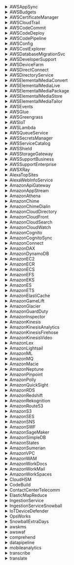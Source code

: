 <details>
<summary>AWSAppSync</summary>

Field | Type
----- | ----
SKU | String
OfferTermCode | String
RateCode | String
TermType | String
PriceDescription | String
EffectiveDate | String
StartingRange | String
EndingRange | String
Unit | String
PricePerUnit | String
Currency | String
ProductFamily | String
ServiceCode | String
Location | String
LocationType | String
TransferType | String
FromLocation | String
FromLocationType | String
ToLocation | String
ToLocationType | String
UsageType | String
Operation | String
GraphQLOperation | String
Protocol | String
RealTimeOperation | String
serviceName | String
</details>

<details>
<summary>AWSBudgets</summary>

Field | Type
----- | ----
SKU | String
OfferTermCode | String
RateCode | String
TermType | String
PriceDescription | String
EffectiveDate | String
StartingRange | String
EndingRange | String
Unit | String
PricePerUnit | String
Currency | String
ProductFamily | String
ServiceCode | String
Location | String
LocationType | String
AWSGroupDescription | String
UsageType | String
Operation | String
</details>

<details>
<summary>AWSCertificateManager</summary>

Field | Type
----- | ----
SKU | String
OfferTermCode | String
RateCode | String
TermType | String
PriceDescription | String
EffectiveDate | String
StartingRange | String
EndingRange | String
Unit | String
PricePerUnit | String
Currency | String
ProductFamily | String
ServiceCode | String
Location | String
LocationType | String
AWSGroup | String
AWSGroupDescription | String
UsageType | String
Operation | String
serviceName | String
Type | String
</details>

<details>
<summary>AWSCloudTrail</summary>

Field | Type
----- | ----
SKU | String
OfferTermCode | String
RateCode | String
TermType | String
PriceDescription | String
EffectiveDate | String
StartingRange | String
EndingRange | String
Unit | String
PricePerUnit | String
Currency | String
ProductFamily | String
ServiceCode | String
Location | String
LocationType | String
UsageType | String
Operation | String
serviceName | String
</details>

<details>
<summary>AWSCodeCommit</summary>

Field | Type
----- | ----
SKU | String
OfferTermCode | String
RateCode | String
TermType | String
PriceDescription | String
EffectiveDate | String
StartingRange | String
EndingRange | String
Unit | String
PricePerUnit | String
Currency | String
ProductFamily | String
ServiceCode | String
Location | String
LocationType | String
AWSGroup | String
UsageType | String
Operation | String
</details>

<details>
<summary>AWSCodeDeploy</summary>

Field | Type
----- | ----
SKU | String
OfferTermCode | String
RateCode | String
TermType | String
PriceDescription | String
EffectiveDate | String
StartingRange | String
EndingRange | String
Unit | String
PricePerUnit | String
Currency | String
ProductFamily | String
ServiceCode | String
Location | String
LocationType | String
UsageType | String
Operation | String
DeploymentLocation | String
serviceName | String
</details>

<details>
<summary>AWSCodePipeline</summary>

Field | Type
----- | ----
SKU | String
OfferTermCode | String
RateCode | String
TermType | String
PriceDescription | String
EffectiveDate | String
StartingRange | String
EndingRange | String
Unit | String
PricePerUnit | String
Currency | String
RelatedTo | String
ProductFamily | String
ServiceCode | String
Description | String
Location | String
LocationType | String
UsageType | String
Operation | String
serviceName | String
</details>

<details>
<summary>AWSConfig</summary>

Field | Type
----- | ----
SKU | String
OfferTermCode | String
RateCode | String
TermType | String
PriceDescription | String
EffectiveDate | String
StartingRange | String
EndingRange | String
Unit | String
PricePerUnit | String
Currency | String
ProductFamily | String
ServiceCode | String
Location | String
LocationType | String
UsageType | String
Operation | String
Comments | String
serviceName | String
</details>

<details>
<summary>AWSCostExplorer</summary>

Field | Type
----- | ----
SKU | String
OfferTermCode | String
RateCode | String
TermType | String
PriceDescription | String
EffectiveDate | String
StartingRange | String
EndingRange | String
Unit | String
PricePerUnit | String
Currency | String
ProductFamily | String
ServiceCode | String
Location | String
LocationType | String
UsageType | String
Operation | String
RequestType | String
serviceName | String
</details>

<details>
<summary>AWSDatabaseMigrationSvc</summary>

Field | Type
----- | ----
SKU | String
OfferTermCode | String
RateCode | String
TermType | String
PriceDescription | String
EffectiveDate | String
StartingRange | String
EndingRange | String
Unit | String
PricePerUnit | String
Currency | String
RelatedTo | String
ProductFamily | String
ServiceCode | String
Location | String
LocationType | String
InstanceType | String
CurrentGeneration | String
InstanceFamily | String
vCPU | String
PhysicalProcessor | String
ClockSpeed | String
Memory | String
Storage | String
NetworkPerformance | String
ProcessorArchitecture | String
StorageMedia | String
VolumeType | String
MinVolumeSize | String
MaxVolumeSize | String
TransferType | String
FromLocation | String
FromLocationType | String
ToLocation | String
ToLocationType | String
UsageType | String
Operation | String
AvailabilityZone | String
DedicatedEBSThroughput | String
EnhancedNetworkingSupported | String
ProcessorFeatures | String
serviceName | String
</details>

<details>
<summary>AWSDeveloperSupport</summary>

Field | Type
----- | ----
SKU | String
OfferTermCode | String
RateCode | String
TermType | String
PriceDescription | String
EffectiveDate | String
StartingRange | String
EndingRange | String
Unit | String
PricePerUnit | String
Currency | String
ProductFamily | String
ServiceCode | String
Location | String
LocationType | String
UsageType | String
Operation | String
AccountAssistance | String
ArchitecturalReview | String
ArchitectureSupport | String
BestPractices | String
CaseSeverityResponseTimes | String
CustomerServiceandCommunities | String
IncludedServices | String
LaunchSupport | String
OperationsSupport | String
ProactiveGuidance | String
ProgrammaticCaseManagement | String
TechnicalSupport | String
ThirdPartySoftwareSupport | String
Training | String
WhoCanOpenCases | String
</details>

<details>
<summary>AWSDeviceFarm</summary>

Field | Type
----- | ----
SKU | String
OfferTermCode | String
RateCode | String
TermType | String
PriceDescription | String
EffectiveDate | String
StartingRange | String
EndingRange | String
Unit | String
PricePerUnit | String
Currency | String
ProductFamily | String
ServiceCode | String
Description | String
Location | String
LocationType | String
UsageType | String
Operation | String
DeviceOS | String
ExecutionMode | String
MeterMode | String
serviceName | String
</details>

<details>
<summary>AWSDirectConnect</summary>

Field | Type
----- | ----
SKU | String
OfferTermCode | String
RateCode | String
TermType | String
PriceDescription | String
EffectiveDate | String
StartingRange | String
EndingRange | String
Unit | String
PricePerUnit | String
Currency | String
ProductFamily | String
ServiceCode | String
Location | String
LocationType | String
TransferType | String
FromLocation | String
FromLocationType | String
ToLocation | String
ToLocationType | String
UsageType | String
Operation | String
DirectConnectLocation | String
GeoRegionCode | String
PortSpeed | String
serviceName | String
Version | String
VirtualInterfaceType | String
</details>

<details>
<summary>AWSDirectoryService</summary>

Field | Type
----- | ----
SKU | String
OfferTermCode | String
RateCode | String
TermType | String
PriceDescription | String
EffectiveDate | String
StartingRange | String
EndingRange | String
Unit | String
PricePerUnit | String
Currency | String
RelatedTo | String
ProductFamily | String
ServiceCode | String
Location | String
LocationType | String
UsageType | String
Operation | String
DirectorySize | String
DirectoryType | String
DirectoryTypeDescription | String
serviceName | String
</details>

<details>
<summary>AWSElementalMediaConvert</summary>

Field | Type
----- | ----
SKU | String
OfferTermCode | String
RateCode | String
TermType | String
PriceDescription | String
EffectiveDate | String
StartingRange | String
EndingRange | String
Unit | String
PricePerUnit | String
Currency | String
ProductFamily | String
ServiceCode | String
Location | String
LocationType | String
UsageType | String
Operation | String
AddOnFeature | String
Codec | String
FrameRate | String
Resolution | String
serviceName | String
SingleorDualPass | String
Tier | String
TranscodingResult | String
VideoCodec | String
VideoFrameRate | String
VideoQualitySetting | String
VideoResolution | String
VQSetting | String
</details>

<details>
<summary>AWSElementalMediaLive</summary>

Field | Type
----- | ----
SKU | String
OfferTermCode | String
RateCode | String
TermType | String
PriceDescription | String
EffectiveDate | String
StartingRange | String
EndingRange | String
Unit | String
PricePerUnit | String
Currency | String
ProductFamily | String
ServiceCode | String
Location | String
LocationType | String
TransferType | String
FromLocation | String
FromLocationType | String
ToLocation | String
ToLocationType | String
UsageType | String
Operation | String
BitRate | String
FrameRate | String
Input | String
Output | String
Resolution | String
serviceName | String
VideoQuality | String
</details>

<details>
<summary>AWSElementalMediaPackage</summary>

Field | Type
----- | ----
SKU | String
OfferTermCode | String
RateCode | String
TermType | String
PriceDescription | String
EffectiveDate | String
StartingRange | String
EndingRange | String
Unit | String
PricePerUnit | String
Currency | String
ProductFamily | String
ServiceCode | String
Location | String
LocationType | String
TransferType | String
UsageType | String
Operation | String
serviceName | String
</details>

<details>
<summary>AWSElementalMediaStore</summary>

Field | Type
----- | ----
SKU | String
OfferTermCode | String
RateCode | String
TermType | String
PriceDescription | String
EffectiveDate | String
StartingRange | String
EndingRange | String
Unit | String
PricePerUnit | String
Currency | String
ProductFamily | String
ServiceCode | String
Description | String
Location | String
LocationType | String
Availability | String
UsageType | String
Operation | String
Durability | String
serviceName | String
StorageClass | String
</details>

<details>
<summary>AWSElementalMediaTailor</summary>

Field | Type
----- | ----
SKU | String
OfferTermCode | String
RateCode | String
TermType | String
PriceDescription | String
EffectiveDate | String
StartingRange | String
EndingRange | String
Unit | String
PricePerUnit | String
Currency | String
ProductFamily | String
ServiceCode | String
Location | String
LocationType | String
UsageType | String
Operation | String
OperationType | String
serviceName | String
</details>

<details>
<summary>AWSEvents</summary>

Field | Type
----- | ----
SKU | String
OfferTermCode | String
RateCode | String
TermType | String
PriceDescription | String
EffectiveDate | String
StartingRange | String
EndingRange | String
Unit | String
PricePerUnit | String
Currency | String
ProductFamily | String
ServiceCode | String
Location | String
LocationType | String
UsageType | String
Operation | String
EventType | String
serviceName | String
</details>

<details>
<summary>AWSGlue</summary>

Field | Type
----- | ----
SKU | String
OfferTermCode | String
RateCode | String
TermType | String
PriceDescription | String
EffectiveDate | String
StartingRange | String
EndingRange | String
Unit | String
PricePerUnit | String
Currency | String
RelatedTo | String
ProductFamily | String
ServiceCode | String
Location | String
LocationType | String
AWSGroup | String
UsageType | String
Operation | String
serviceName | String
</details>

<details>
<summary>AWSGreengrass</summary>

Field | Type
----- | ----
SKU | String
OfferTermCode | String
RateCode | String
TermType | String
PriceDescription | String
EffectiveDate | String
StartingRange | String
EndingRange | String
Unit | String
PricePerUnit | String
Currency | String
ProductFamily | String
ServiceCode | String
Location | String
LocationType | String
UsageType | String
Operation | String
serviceName | String
TenancySupport | String
</details>

<details>
<summary>AWSIoT</summary>

Field | Type
----- | ----
SKU | String
OfferTermCode | String
RateCode | String
TermType | String
PriceDescription | String
EffectiveDate | String
StartingRange | String
EndingRange | String
Unit | String
PricePerUnit | String
Currency | String
ProductFamily | String
ServiceCode | String
Location | String
LocationType | String
UsageType | String
Operation | String
EventType | String
Protocol | String
serviceName | String
</details>

<details>
<summary>AWSLambda</summary>

Field | Type
----- | ----
SKU | String
OfferTermCode | String
RateCode | String
TermType | String
PriceDescription | String
EffectiveDate | String
StartingRange | String
EndingRange | String
Unit | String
PricePerUnit | String
Currency | String
RelatedTo | String
ProductFamily | String
ServiceCode | String
Location | String
LocationType | String
AWSGroup | String
AWSGroupDescription | String
TransferType | String
FromLocation | String
FromLocationType | String
ToLocation | String
ToLocationType | String
UsageType | String
Operation | String
serviceName | String
</details>

<details>
<summary>AWSQueueService</summary>

Field | Type
----- | ----
SKU | String
OfferTermCode | String
RateCode | String
TermType | String
PriceDescription | String
EffectiveDate | String
StartingRange | String
EndingRange | String
Unit | String
PricePerUnit | String
Currency | String
RelatedTo | String
ProductFamily | String
ServiceCode | String
Location | String
LocationType | String
AWSGroup | String
AWSGroupDescription | String
TransferType | String
FromLocation | String
FromLocationType | String
ToLocation | String
ToLocationType | String
UsageType | String
Operation | String
MessageDeliveryFrequency | String
MessageDeliveryOrder | String
QueueType | String
serviceName | String
</details>

<details>
<summary>AWSSecretsManager</summary>

Field | Type
----- | ----
SKU | String
OfferTermCode | String
RateCode | String
TermType | String
PriceDescription | String
EffectiveDate | String
StartingRange | String
EndingRange | String
Unit | String
PricePerUnit | String
Currency | String
ProductFamily | String
ServiceCode | String
Location | String
LocationType | String
AWSGroup | String
UsageType | String
Operation | String
serviceName | String
</details>

<details>
<summary>AWSServiceCatalog</summary>

Field | Type
----- | ----
SKU | String
OfferTermCode | String
RateCode | String
TermType | String
PriceDescription | String
EffectiveDate | String
StartingRange | String
EndingRange | String
Unit | String
PricePerUnit | String
Currency | String
ProductFamily | String
ServiceCode | String
Location | String
LocationType | String
UsageType | String
Operation | String
WithActiveUsers | String
</details>

<details>
<summary>AWSShield</summary>

Field | Type
----- | ----
SKU | String
OfferTermCode | String
RateCode | String
TermType | String
PriceDescription | String
EffectiveDate | String
StartingRange | String
EndingRange | String
Unit | String
PricePerUnit | String
Currency | String
ProductFamily | String
ServiceCode | String
Description | String
Location | String
LocationType | String
FromLocation | String
FromLocationType | String
ToLocation | String
ToLocationType | String
UsageType | String
Operation | String
Comments | String
ResourceType | String
serviceName | String
</details>

<details>
<summary>AWSStorageGateway</summary>

Field | Type
----- | ----
SKU | String
OfferTermCode | String
RateCode | String
TermType | String
PriceDescription | String
EffectiveDate | String
StartingRange | String
EndingRange | String
Unit | String
PricePerUnit | String
Currency | String
RelatedTo | String
ProductFamily | String
ServiceCode | String
Location | String
LocationType | String
StorageClass | String
FeeCode | String
FeeDescription | String
TransferType | String
FromLocation | String
FromLocationType | String
ToLocation | String
ToLocationType | String
UsageType | String
Operation | String
MaximumCapacity | String
serviceName | String
StorageDescription | String
Version | String
</details>

<details>
<summary>AWSSupportBusiness</summary>

Field | Type
----- | ----
SKU | String
OfferTermCode | String
RateCode | String
TermType | String
PriceDescription | String
EffectiveDate | String
StartingRange | String
EndingRange | String
Unit | String
PricePerUnit | String
Currency | String
ProductFamily | String
ServiceCode | String
Location | String
LocationType | String
UsageType | String
Operation | String
AccountAssistance | String
ArchitecturalReview | String
ArchitectureSupport | String
BestPractices | String
CaseSeverityResponseTimes | String
CustomerServiceandCommunities | String
IncludedServices | String
LaunchSupport | String
OperationsSupport | String
ProactiveGuidance | String
ProgrammaticCaseManagement | String
TechnicalSupport | String
ThirdPartySoftwareSupport | String
Training | String
WhoCanOpenCases | String
</details>

<details>
<summary>AWSSupportEnterprise</summary>

Field | Type
----- | ----
SKU | String
OfferTermCode | String
RateCode | String
TermType | String
PriceDescription | String
EffectiveDate | String
StartingRange | String
EndingRange | String
Unit | String
PricePerUnit | String
Currency | String
ProductFamily | String
ServiceCode | String
Location | String
LocationType | String
UsageType | String
Operation | String
AccountAssistance | String
ArchitecturalReview | String
ArchitectureSupport | String
BestPractices | String
CaseSeverityResponseTimes | String
CustomerServiceandCommunities | String
IncludedServices | String
LaunchSupport | String
OperationsSupport | String
ProactiveGuidance | String
ProgrammaticCaseManagement | String
TechnicalSupport | String
ThirdPartySoftwareSupport | String
Training | String
WhoCanOpenCases | String
</details>

<details>
<summary>AWSXRay</summary>

Field | Type
----- | ----
SKU | String
OfferTermCode | String
RateCode | String
TermType | String
PriceDescription | String
EffectiveDate | String
StartingRange | String
EndingRange | String
Unit | String
PricePerUnit | String
Currency | String
RelatedTo | String
ProductFamily | String
ServiceCode | String
Location | String
LocationType | String
AWSGroup | String
AWSGroupDescription | String
UsageType | String
Operation | String
</details>

<details>
<summary>AlexaTopSites</summary>

Field | Type
----- | ----
SKU | String
OfferTermCode | String
RateCode | String
TermType | String
PriceDescription | String
EffectiveDate | String
StartingRange | String
EndingRange | String
Unit | String
PricePerUnit | String
Currency | String
ProductFamily | String
ServiceCode | String
Location | String
LocationType | String
UsageType | String
Operation | String
</details>

<details>
<summary>AlexaWebInfoService</summary>

Field | Type
----- | ----
SKU | String
OfferTermCode | String
RateCode | String
TermType | String
PriceDescription | String
EffectiveDate | String
StartingRange | String
EndingRange | String
Unit | String
PricePerUnit | String
Currency | String
ProductFamily | String
ServiceCode | String
Location | String
LocationType | String
UsageType | String
Operation | String
</details>

<details>
<summary>AmazonApiGateway</summary>

Field | Type
----- | ----
SKU | String
OfferTermCode | String
RateCode | String
TermType | String
PriceDescription | String
EffectiveDate | String
StartingRange | String
EndingRange | String
Unit | String
PricePerUnit | String
Currency | String
ProductFamily | String
ServiceCode | String
Description | String
Location | String
LocationType | String
TransferType | String
FromLocation | String
FromLocationType | String
ToLocation | String
ToLocationType | String
UsageType | String
Operation | String
CacheMemorySizeGB | String
serviceName | String
</details>

<details>
<summary>AmazonAppStream</summary>

Field | Type
----- | ----
SKU | String
OfferTermCode | String
RateCode | String
TermType | String
PriceDescription | String
EffectiveDate | String
StartingRange | String
EndingRange | String
Unit | String
PricePerUnit | String
Currency | String
RelatedTo | String
ProductFamily | String
ServiceCode | String
Location | String
LocationType | String
InstanceType | String
InstanceFamily | String
vCPU | String
OS | String
LicenseModel | String
UsageType | String
Operation | String
InstanceFunction | String
MemoryGiB | String
OSLicenseModel | String
serviceName | String
VideoMemoryGiB | String
</details>

<details>
<summary>AmazonAthena</summary>

Field | Type
----- | ----
SKU | String
OfferTermCode | String
RateCode | String
TermType | String
PriceDescription | String
EffectiveDate | String
StartingRange | String
EndingRange | String
Unit | String
PricePerUnit | String
Currency | String
ProductFamily | String
ServiceCode | String
Description | String
Location | String
LocationType | String
UsageType | String
Operation | String
FreeQueryTypes | String
serviceName | String
</details>

<details>
<summary>AmazonChime</summary>

Field | Type
----- | ----
SKU | String
OfferTermCode | String
RateCode | String
TermType | String
PriceDescription | String
EffectiveDate | String
StartingRange | String
EndingRange | String
Unit | String
PricePerUnit | String
Currency | String
ProductFamily | String
ServiceCode | String
Location | String
LocationType | String
UsageType | String
Operation | String
LicenseType | String
</details>

<details>
<summary>AmazonChimeDialin</summary>

Field | Type
----- | ----
SKU | String
OfferTermCode | String
RateCode | String
TermType | String
PriceDescription | String
EffectiveDate | String
StartingRange | String
EndingRange | String
Unit | String
PricePerUnit | String
Currency | String
ProductFamily | String
ServiceCode | String
Location | String
LocationType | String
UsageType | String
Operation | String
CallingType | String
Country | String
serviceName | String
</details>

<details>
<summary>AmazonCloudDirectory</summary>

Field | Type
----- | ----
SKU | String
OfferTermCode | String
RateCode | String
TermType | String
PriceDescription | String
EffectiveDate | String
StartingRange | String
EndingRange | String
Unit | String
PricePerUnit | String
Currency | String
RelatedTo | String
ProductFamily | String
ServiceCode | String
Location | String
LocationType | String
StorageClass | String
VolumeType | String
AWSGroup | String
AWSGroupDescription | String
UsageType | String
Operation | String
serviceName | String
</details>

<details>
<summary>AmazonCloudFront</summary>

Field | Type
----- | ----
SKU | String
OfferTermCode | String
RateCode | String
TermType | String
PriceDescription | String
EffectiveDate | String
StartingRange | String
EndingRange | String
Unit | String
PricePerUnit | String
Currency | String
ProductFamily | String
ServiceCode | String
Location | String
LocationType | String
AWSGroup | String
AWSGroupDescription | String
TransferType | String
FromLocation | String
FromLocationType | String
ToLocation | String
ToLocationType | String
UsageType | String
Operation | String
RequestDescription | String
RequestType | String
serviceName | String
</details>

<details>
<summary>AmazonCloudSearch</summary>

Field | Type
----- | ----
SKU | String
OfferTermCode | String
RateCode | String
TermType | String
PriceDescription | String
EffectiveDate | String
StartingRange | String
EndingRange | String
Unit | String
PricePerUnit | String
Currency | String
ProductFamily | String
ServiceCode | String
Location | String
LocationType | String
InstanceType | String
AWSGroup | String
AWSGroupDescription | String
TransferType | String
FromLocation | String
FromLocationType | String
ToLocation | String
ToLocationType | String
UsageType | String
Operation | String
CloudSearchVersion | String
</details>

<details>
<summary>AmazonCloudWatch</summary>

Field | Type
----- | ----
SKU | String
OfferTermCode | String
RateCode | String
TermType | String
PriceDescription | String
EffectiveDate | String
StartingRange | String
EndingRange | String
Unit | String
PricePerUnit | String
Currency | String
RelatedTo | String
ProductFamily | String
ServiceCode | String
Location | String
LocationType | String
StorageMedia | String
AWSGroup | String
AWSGroupDescription | String
UsageType | String
Operation | String
AlarmType | String
serviceName | String
Version | String
</details>

<details>
<summary>AmazonCognito</summary>

Field | Type
----- | ----
SKU | String
OfferTermCode | String
RateCode | String
TermType | String
PriceDescription | String
EffectiveDate | String
StartingRange | String
EndingRange | String
Unit | String
PricePerUnit | String
Currency | String
RelatedTo | String
ProductFamily | String
ServiceCode | String
Location | String
LocationType | String
UsageType | String
Operation | String
serviceName | String
</details>

<details>
<summary>AmazonCognitoSync</summary>

Field | Type
----- | ----
SKU | String
OfferTermCode | String
RateCode | String
TermType | String
PriceDescription | String
EffectiveDate | String
StartingRange | String
EndingRange | String
Unit | String
PricePerUnit | String
Currency | String
ProductFamily | String
ServiceCode | String
Location | String
LocationType | String
UsageType | String
Operation | String
</details>

<details>
<summary>AmazonConnect</summary>

Field | Type
----- | ----
SKU | String
OfferTermCode | String
RateCode | String
TermType | String
PriceDescription | String
EffectiveDate | String
StartingRange | String
EndingRange | String
Unit | String
PricePerUnit | String
Currency | String
ProductFamily | String
ServiceCode | String
Location | String
LocationType | String
UsageType | String
Operation | String
serviceName | String
</details>

<details>
<summary>AmazonDAX</summary>

Field | Type
----- | ----
SKU | String
OfferTermCode | String
RateCode | String
TermType | String
PriceDescription | String
EffectiveDate | String
StartingRange | String
EndingRange | String
Unit | String
PricePerUnit | String
Currency | String
ProductFamily | String
ServiceCode | String
Location | String
LocationType | String
InstanceType | String
CurrentGeneration | String
InstanceFamily | String
vCPU | String
Memory | String
NetworkPerformance | String
UsageType | String
Operation | String
serviceName | String
</details>

<details>
<summary>AmazonDynamoDB</summary>

Field | Type
----- | ----
SKU | String
OfferTermCode | String
RateCode | String
TermType | String
PriceDescription | String
EffectiveDate | String
StartingRange | String
EndingRange | String
Unit | String
PricePerUnit | String
Currency | String
LeaseContractLength | String
PurchaseOption | String
OfferingClass | String
ProductFamily | String
ServiceCode | String
Location | String
LocationType | String
VolumeType | String
AWSGroup | String
AWSGroupDescription | String
TransferType | String
FromLocation | String
FromLocationType | String
ToLocation | String
ToLocationType | String
UsageType | String
Operation | String
serviceName | String
</details>

<details>
<summary>AmazonEC2</summary>

Field | Type
----- | ----
SKU | String
OfferTermCode | String
RateCode | String
TermType | String
PriceDescription | String
EffectiveDate | String
StartingRange | String
EndingRange | String
Unit | String
PricePerUnit | String
Currency | String
LeaseContractLength | String
PurchaseOption | String
OfferingClass | String
ProductFamily | String
ServiceCode | String
Location | String
LocationType | String
InstanceType | String
CurrentGeneration | String
InstanceFamily | String
vCPU | String
PhysicalProcessor | String
ClockSpeed | String
Memory | String
Storage | String
NetworkPerformance | String
ProcessorArchitecture | String
StorageMedia | String
VolumeType | String
MaxVolumeSize | String
MaxIOPSVolume | String
MaxIOPSBurstPerformance | String
MaxThroughputPerVolume | String
Provisioned | String
Tenancy | String
EBSOptimized | String
OS | String
LicenseModel | String
AWSGroup | String
AWSGroupDescription | String
TransferType | String
FromLocation | String
FromLocationType | String
ToLocation | String
ToLocationType | String
UsageType | String
Operation | String
CapacityStatus | String
DedicatedEBSThroughput | String
ECU | String
ElasticGPUType | String
EnhancedNetworkingSupported | String
GPU | String
GPUMemory | String
Instance | String
InstanceCapacity10xLarge | String
InstanceCapacity12xlarge | String
InstanceCapacity16xlarge | String
InstanceCapacity18xlarge | String
InstanceCapacity24xlarge | String
InstanceCapacity2xLarge | String
InstanceCapacity32xlarge | String
InstanceCapacity4xLarge | String
InstanceCapacity8xLarge | String
InstanceCapacity9xlarge | String
InstanceCapacityLarge | String
InstanceCapacityMedium | String
InstanceCapacityxLarge | String
IntelAVXAvailable | String
IntelAVX2Available | String
IntelTurboAvailable | String
NormalizationSizeFactor | String
PhysicalCores | String
PreInstalledSW | String
ProcessorFeatures | String
serviceName | String
</details>

<details>
<summary>AmazonECR</summary>

Field | Type
----- | ----
SKU | String
OfferTermCode | String
RateCode | String
TermType | String
PriceDescription | String
EffectiveDate | String
StartingRange | String
EndingRange | String
Unit | String
PricePerUnit | String
Currency | String
ProductFamily | String
ServiceCode | String
Location | String
LocationType | String
TransferType | String
FromLocation | String
FromLocationType | String
ToLocation | String
ToLocationType | String
UsageType | String
Operation | String
serviceName | String
StorageType | String
</details>

<details>
<summary>AmazonECS</summary>

Field | Type
----- | ----
SKU | String
OfferTermCode | String
RateCode | String
TermType | String
PriceDescription | String
EffectiveDate | String
StartingRange | String
EndingRange | String
Unit | String
PricePerUnit | String
Currency | String
ProductFamily | String
ServiceCode | String
Location | String
LocationType | String
Tenancy | String
TransferType | String
FromLocation | String
FromLocationType | String
ToLocation | String
ToLocationType | String
UsageType | String
Operation | String
CPUType | String
MemoryType | String
serviceName | String
</details>

<details>
<summary>AmazonEFS</summary>

Field | Type
----- | ----
SKU | String
OfferTermCode | String
RateCode | String
TermType | String
PriceDescription | String
EffectiveDate | String
StartingRange | String
EndingRange | String
Unit | String
PricePerUnit | String
Currency | String
ProductFamily | String
ServiceCode | String
Location | String
LocationType | String
StorageClass | String
UsageType | String
Operation | String
serviceName | String
ThroughputClass | String
</details>

<details>
<summary>AmazonEKS</summary>

Field | Type
----- | ----
SKU | String
OfferTermCode | String
RateCode | String
TermType | String
PriceDescription | String
EffectiveDate | String
StartingRange | String
EndingRange | String
Unit | String
PricePerUnit | String
Currency | String
ProductFamily | String
ServiceCode | String
Location | String
LocationType | String
UsageType | String
Operation | String
serviceName | String
TierType | String
</details>

<details>
<summary>AmazonES</summary>

Field | Type
----- | ----
SKU | String
OfferTermCode | String
RateCode | String
TermType | String
PriceDescription | String
EffectiveDate | String
StartingRange | String
EndingRange | String
Unit | String
PricePerUnit | String
Currency | String
LeaseContractLength | String
PurchaseOption | String
OfferingClass | String
ProductFamily | String
ServiceCode | String
Location | String
LocationType | String
InstanceType | String
CurrentGeneration | String
InstanceFamily | String
vCPU | String
Storage | String
StorageMedia | String
TransferType | String
FromLocation | String
FromLocationType | String
ToLocation | String
ToLocationType | String
UsageType | String
Operation | String
ECU | String
MemoryGiB | String
serviceName | String
</details>

<details>
<summary>AmazonETS</summary>

Field | Type
----- | ----
SKU | String
OfferTermCode | String
RateCode | String
TermType | String
PriceDescription | String
EffectiveDate | String
StartingRange | String
EndingRange | String
Unit | String
PricePerUnit | String
Currency | String
RelatedTo | String
ProductFamily | String
ServiceCode | String
Location | String
LocationType | String
UsageType | String
Operation | String
TranscodingResult | String
VideoResolution | String
</details>

<details>
<summary>AmazonElastiCache</summary>

Field | Type
----- | ----
SKU | String
OfferTermCode | String
RateCode | String
TermType | String
PriceDescription | String
EffectiveDate | String
StartingRange | String
EndingRange | String
Unit | String
PricePerUnit | String
Currency | String
RelatedTo | String
LeaseContractLength | String
PurchaseOption | String
OfferingClass | String
ProductFamily | String
ServiceCode | String
Location | String
LocationType | String
InstanceType | String
CurrentGeneration | String
InstanceFamily | String
vCPU | String
Memory | String
NetworkPerformance | String
CacheEngine | String
StorageMedia | String
AWSGroup | String
AWSGroupDescription | String
UsageType | String
Operation | String
serviceName | String
</details>

<details>
<summary>AmazonGameLift</summary>

Field | Type
----- | ----
SKU | String
OfferTermCode | String
RateCode | String
TermType | String
PriceDescription | String
EffectiveDate | String
StartingRange | String
EndingRange | String
Unit | String
PricePerUnit | String
Currency | String
RelatedTo | String
ProductFamily | String
ServiceCode | String
Location | String
LocationType | String
InstanceType | String
CurrentGeneration | String
vCPU | String
OS | String
AWSGroup | String
AWSGroupDescription | String
TransferType | String
FromLocation | String
FromLocationType | String
ToLocation | String
ToLocationType | String
UsageType | String
Operation | String
ECU | String
InstanceStorageGB | String
MemoryGiB | String
serviceName | String
</details>

<details>
<summary>AmazonGlacier</summary>

Field | Type
----- | ----
SKU | String
OfferTermCode | String
RateCode | String
TermType | String
PriceDescription | String
EffectiveDate | String
StartingRange | String
EndingRange | String
Unit | String
PricePerUnit | String
Currency | String
ProductFamily | String
ServiceCode | String
Location | String
LocationType | String
Availability | String
VolumeType | String
FeeCode | String
FeeDescription | String
AWSGroup | String
AWSGroupDescription | String
TransferType | String
FromLocation | String
FromLocationType | String
ToLocation | String
ToLocationType | String
UsageType | String
Operation | String
Durability | String
serviceName | String
</details>

<details>
<summary>AmazonGuardDuty</summary>

Field | Type
----- | ----
SKU | String
OfferTermCode | String
RateCode | String
TermType | String
PriceDescription | String
EffectiveDate | String
StartingRange | String
EndingRange | String
Unit | String
PricePerUnit | String
Currency | String
ProductFamily | String
ServiceCode | String
Location | String
LocationType | String
AWSGroup | String
UsageType | String
Operation | String
serviceName | String
</details>

<details>
<summary>AmazonInspector</summary>

Field | Type
----- | ----
SKU | String
OfferTermCode | String
RateCode | String
TermType | String
PriceDescription | String
EffectiveDate | String
StartingRange | String
EndingRange | String
Unit | String
PricePerUnit | String
Currency | String
ProductFamily | String
ServiceCode | String
Description | String
Location | String
LocationType | String
UsageType | String
Operation | String
FreeUsageIncluded | String
serviceName | String
</details>

<details>
<summary>AmazonKinesis</summary>

Field | Type
----- | ----
SKU | String
OfferTermCode | String
RateCode | String
TermType | String
PriceDescription | String
EffectiveDate | String
StartingRange | String
EndingRange | String
Unit | String
PricePerUnit | String
Currency | String
ProductFamily | String
ServiceCode | String
Location | String
LocationType | String
AWSGroup | String
AWSGroupDescription | String
UsageType | String
Operation | String
MaximumExtendedStorage | String
serviceName | String
StandardStorageRetentionIncluded | String
</details>

<details>
<summary>AmazonKinesisAnalytics</summary>

Field | Type
----- | ----
SKU | String
OfferTermCode | String
RateCode | String
TermType | String
PriceDescription | String
EffectiveDate | String
StartingRange | String
EndingRange | String
Unit | String
PricePerUnit | String
Currency | String
ProductFamily | String
ServiceCode | String
Description | String
Location | String
LocationType | String
UsageType | String
Operation | String
serviceName | String
</details>

<details>
<summary>AmazonKinesisFirehose</summary>

Field | Type
----- | ----
SKU | String
OfferTermCode | String
RateCode | String
TermType | String
PriceDescription | String
EffectiveDate | String
StartingRange | String
EndingRange | String
Unit | String
PricePerUnit | String
Currency | String
ProductFamily | String
ServiceCode | String
Description | String
Location | String
LocationType | String
AWSGroup | String
UsageType | String
Operation | String
serviceName | String
</details>

<details>
<summary>AmazonKinesisVideo</summary>

Field | Type
----- | ----
SKU | String
OfferTermCode | String
RateCode | String
TermType | String
PriceDescription | String
EffectiveDate | String
StartingRange | String
EndingRange | String
Unit | String
PricePerUnit | String
Currency | String
ProductFamily | String
ServiceCode | String
TransferType | String
FromLocation | String
FromLocationType | String
ToLocation | String
ToLocationType | String
UsageType | String
Operation | String
serviceName | String
</details>

<details>
<summary>AmazonLex</summary>

Field | Type
----- | ----
SKU | String
OfferTermCode | String
RateCode | String
TermType | String
PriceDescription | String
EffectiveDate | String
StartingRange | String
EndingRange | String
Unit | String
PricePerUnit | String
Currency | String
ProductFamily | String
ServiceCode | String
Location | String
LocationType | String
AWSGroup | String
AWSGroupDescription | String
UsageType | String
Operation | String
InputMode | String
OutputMode | String
serviceName | String
SupportedModes | String
</details>

<details>
<summary>AmazonLightsail</summary>

Field | Type
----- | ----
SKU | String
OfferTermCode | String
RateCode | String
TermType | String
PriceDescription | String
EffectiveDate | String
StartingRange | String
EndingRange | String
Unit | String
PricePerUnit | String
Currency | String
ProductFamily | String
ServiceCode | String
Location | String
LocationType | String
vCPU | String
Memory | String
Storage | String
OS | String
AWSGroup | String
AWSGroupDescription | String
TransferType | String
FromLocation | String
FromLocationType | String
ToLocation | String
ToLocationType | String
UsageType | String
Operation | String
CountsAgainstQuota | String
DataTransferQuota | String
FreeOverage | String
OverageType | String
serviceName | String
</details>

<details>
<summary>AmazonML</summary>

Field | Type
----- | ----
SKU | String
OfferTermCode | String
RateCode | String
TermType | String
PriceDescription | String
EffectiveDate | String
StartingRange | String
EndingRange | String
Unit | String
PricePerUnit | String
Currency | String
ProductFamily | String
ServiceCode | String
Location | String
LocationType | String
AWSGroup | String
AWSGroupDescription | String
UsageType | String
Operation | String
MachineLearningProcess | String
</details>

<details>
<summary>AmazonMQ</summary>

Field | Type
----- | ----
SKU | String
OfferTermCode | String
RateCode | String
TermType | String
PriceDescription | String
EffectiveDate | String
StartingRange | String
EndingRange | String
Unit | String
PricePerUnit | String
Currency | String
ProductFamily | String
ServiceCode | String
Location | String
LocationType | String
vCPU | String
ClockSpeed | String
Memory | String
NetworkPerformance | String
StorageClass | String
Provisioned | String
LicenseModel | String
DeploymentOption | String
UsageType | String
Operation | String
BrokerEngine | String
EnhancedNetworkingSupport | String
NormalizationSizeFactor | String
serviceName | String
</details>

<details>
<summary>AmazonMacie</summary>

Field | Type
----- | ----
SKU | String
OfferTermCode | String
RateCode | String
TermType | String
PriceDescription | String
EffectiveDate | String
StartingRange | String
EndingRange | String
Unit | String
PricePerUnit | String
Currency | String
ProductFamily | String
ServiceCode | String
Location | String
LocationType | String
UsageType | String
Operation | String
ActivityType | String
ClassificationType | String
ContentSource | String
ContentType | String
LogsSource | String
LogsType | String
serviceName | String
</details>

<details>
<summary>AmazonNeptune</summary>

Field | Type
----- | ----
SKU | String
OfferTermCode | String
RateCode | String
TermType | String
PriceDescription | String
EffectiveDate | String
StartingRange | String
EndingRange | String
Unit | String
PricePerUnit | String
Currency | String
ProductFamily | String
ServiceCode | String
Location | String
LocationType | String
InstanceType | String
CurrentGeneration | String
InstanceFamily | String
vCPU | String
PhysicalProcessor | String
ClockSpeed | String
Memory | String
Storage | String
NetworkPerformance | String
ProcessorArchitecture | String
StorageMedia | String
VolumeType | String
MinVolumeSize | String
MaxVolumeSize | String
EngineCode | String
DatabaseEngine | String
LicenseModel | String
DeploymentOption | String
AWSGroup | String
AWSGroupDescription | String
TransferType | String
FromLocation | String
FromLocationType | String
ToLocation | String
ToLocationType | String
UsageType | String
Operation | String
DedicatedEBSThroughput | String
EnhancedNetworkingSupported | String
NormalizationSizeFactor | String
ProcessorFeatures | String
serviceName | String
</details>

<details>
<summary>AmazonPinpoint</summary>

Field | Type
----- | ----
SKU | String
OfferTermCode | String
RateCode | String
TermType | String
PriceDescription | String
EffectiveDate | String
StartingRange | String
EndingRange | String
Unit | String
PricePerUnit | String
Currency | String
RelatedTo | String
ProductFamily | String
ServiceCode | String
Location | String
LocationType | String
AWSGroup | String
AWSGroupDescription | String
UsageType | String
Operation | String
MeteringType | String
serviceName | String
</details>

<details>
<summary>AmazonPolly</summary>

Field | Type
----- | ----
SKU | String
OfferTermCode | String
RateCode | String
TermType | String
PriceDescription | String
EffectiveDate | String
StartingRange | String
EndingRange | String
Unit | String
PricePerUnit | String
Currency | String
RelatedTo | String
ProductFamily | String
ServiceCode | String
Location | String
LocationType | String
UsageType | String
Operation | String
serviceName | String
</details>

<details>
<summary>AmazonQuickSight</summary>

Field | Type
----- | ----
SKU | String
OfferTermCode | String
RateCode | String
TermType | String
PriceDescription | String
EffectiveDate | String
StartingRange | String
EndingRange | String
Unit | String
PricePerUnit | String
Currency | String
ProductFamily | String
ServiceCode | String
Location | String
LocationType | String
AWSGroup | String
AWSGroupDescription | String
UsageType | String
Operation | String
Edition | String
serviceName | String
SubscriptionType | String
</details>

<details>
<summary>AmazonRDS</summary>

Field | Type
----- | ----
SKU | String
OfferTermCode | String
RateCode | String
TermType | String
PriceDescription | String
EffectiveDate | String
StartingRange | String
EndingRange | String
Unit | String
PricePerUnit | String
Currency | String
RelatedTo | String
LeaseContractLength | String
PurchaseOption | String
OfferingClass | String
ProductFamily | String
ServiceCode | String
Location | String
LocationType | String
InstanceType | String
CurrentGeneration | String
InstanceFamily | String
vCPU | String
PhysicalProcessor | String
ClockSpeed | String
Memory | String
Storage | String
NetworkPerformance | String
ProcessorArchitecture | String
StorageMedia | String
VolumeType | String
MinVolumeSize | String
MaxVolumeSize | String
EngineCode | String
DatabaseEngine | String
DatabaseEdition | String
LicenseModel | String
DeploymentOption | String
AWSGroup | String
AWSGroupDescription | String
TransferType | String
FromLocation | String
FromLocationType | String
ToLocation | String
ToLocationType | String
UsageType | String
Operation | String
DedicatedEBSThroughput | String
EnhancedNetworkingSupported | String
InstanceTypeFamily | String
NormalizationSizeFactor | String
ProcessorFeatures | String
serviceName | String
</details>

<details>
<summary>AmazonRedshift</summary>

Field | Type
----- | ----
SKU | String
OfferTermCode | String
RateCode | String
TermType | String
PriceDescription | String
EffectiveDate | String
StartingRange | String
EndingRange | String
Unit | String
PricePerUnit | String
Currency | String
RelatedTo | String
LeaseContractLength | String
PurchaseOption | String
OfferingClass | String
ProductFamily | String
ServiceCode | String
Description | String
Location | String
LocationType | String
InstanceType | String
CurrentGeneration | String
vCPU | String
Memory | String
Storage | String
IO | String
StorageMedia | String
AWSGroup | String
AWSGroupDescription | String
TransferType | String
FromLocation | String
FromLocationType | String
ToLocation | String
ToLocationType | String
UsageType | String
Operation | String
ECU | String
serviceName | String
UsageFamily | String
</details>

<details>
<summary>AmazonRekognition</summary>

Field | Type
----- | ----
SKU | String
OfferTermCode | String
RateCode | String
TermType | String
PriceDescription | String
EffectiveDate | String
StartingRange | String
EndingRange | String
Unit | String
PricePerUnit | String
Currency | String
RelatedTo | String
ProductFamily | String
ServiceCode | String
Location | String
LocationType | String
AWSGroup | String
AWSGroupDescription | String
UsageType | String
Operation | String
serviceName | String
</details>

<details>
<summary>AmazonRoute53</summary>

Field | Type
----- | ----
SKU | String
OfferTermCode | String
RateCode | String
TermType | String
PriceDescription | String
EffectiveDate | String
StartingRange | String
EndingRange | String
Unit | String
PricePerUnit | String
Currency | String
ProductFamily | String
ServiceCode | String
Description | String
Location | String
LocationType | String
RoutingType | String
RoutingTarget | String
ResourceEndPoint | String
AWSGroup | String
AWSGroupDescription | String
UsageType | String
Operation | String
serviceName | String
</details>

<details>
<summary>AmazonS3</summary>

Field | Type
----- | ----
SKU | String
OfferTermCode | String
RateCode | String
TermType | String
PriceDescription | String
EffectiveDate | String
StartingRange | String
EndingRange | String
Unit | String
PricePerUnit | String
Currency | String
ProductFamily | String
ServiceCode | String
Location | String
LocationType | String
Availability | String
StorageClass | String
VolumeType | String
FeeCode | String
FeeDescription | String
AWSGroup | String
AWSGroupDescription | String
TransferType | String
FromLocation | String
FromLocationType | String
ToLocation | String
ToLocationType | String
UsageType | String
Operation | String
Durability | String
serviceName | String
</details>

<details>
<summary>AmazonSES</summary>

Field | Type
----- | ----
SKU | String
OfferTermCode | String
RateCode | String
TermType | String
PriceDescription | String
EffectiveDate | String
StartingRange | String
EndingRange | String
Unit | String
PricePerUnit | String
Currency | String
RelatedTo | String
ProductFamily | String
ServiceCode | String
Description | String
Location | String
LocationType | String
Origin | String
AWSGroup | String
AWSGroupDescription | String
TransferType | String
FromLocation | String
FromLocationType | String
ToLocation | String
ToLocationType | String
UsageType | String
Operation | String
ContentType | String
Recipient | String
</details>

<details>
<summary>AmazonSNS</summary>

Field | Type
----- | ----
SKU | String
OfferTermCode | String
RateCode | String
TermType | String
PriceDescription | String
EffectiveDate | String
StartingRange | String
EndingRange | String
Unit | String
PricePerUnit | String
Currency | String
RelatedTo | String
ProductFamily | String
ServiceCode | String
Description | String
Location | String
LocationType | String
EndpointType | String
AWSGroup | String
AWSGroupDescription | String
TransferType | String
FromLocation | String
FromLocationType | String
ToLocation | String
ToLocationType | String
UsageType | String
Operation | String
serviceName | String
</details>

<details>
<summary>AmazonSWF</summary>

Field | Type
----- | ----
SKU | String
OfferTermCode | String
RateCode | String
TermType | String
PriceDescription | String
EffectiveDate | String
StartingRange | String
EndingRange | String
Unit | String
PricePerUnit | String
Currency | String
RelatedTo | String
ProductFamily | String
ServiceCode | String
Location | String
LocationType | String
AWSGroup | String
AWSGroupDescription | String
TransferType | String
FromLocation | String
FromLocationType | String
ToLocation | String
ToLocationType | String
UsageType | String
Operation | String
Comments | String
serviceName | String
</details>

<details>
<summary>AmazonSageMaker</summary>

Field | Type
----- | ----
SKU | String
OfferTermCode | String
RateCode | String
TermType | String
PriceDescription | String
EffectiveDate | String
StartingRange | String
EndingRange | String
Unit | String
PricePerUnit | String
Currency | String
ProductFamily | String
ServiceCode | String
Location | String
LocationType | String
InstanceType | String
Memory | String
NetworkPerformance | String
VolumeType | String
MaxThroughputPerVolume | String
AWSGroup | String
AWSGroupDescription | String
UsageType | String
Operation | String
GPU | String
GPUMemory | String
PhysicalCPU | String
PhysicalGPU | String
serviceName | String
VCPU | String
</details>

<details>
<summary>AmazonSimpleDB</summary>

Field | Type
----- | ----
SKU | String
OfferTermCode | String
RateCode | String
TermType | String
PriceDescription | String
EffectiveDate | String
StartingRange | String
EndingRange | String
Unit | String
PricePerUnit | String
Currency | String
ProductFamily | String
ServiceCode | String
Location | String
LocationType | String
InstanceType | String
VolumeType | String
TransferType | String
FromLocation | String
FromLocationType | String
ToLocation | String
ToLocationType | String
UsageType | String
Operation | String
</details>

<details>
<summary>AmazonStates</summary>

Field | Type
----- | ----
SKU | String
OfferTermCode | String
RateCode | String
TermType | String
PriceDescription | String
EffectiveDate | String
StartingRange | String
EndingRange | String
Unit | String
PricePerUnit | String
Currency | String
RelatedTo | String
ProductFamily | String
ServiceCode | String
Location | String
LocationType | String
AWSGroup | String
AWSGroupDescription | String
TransferType | String
FromLocation | String
FromLocationType | String
ToLocation | String
ToLocationType | String
UsageType | String
Operation | String
serviceName | String
</details>

<details>
<summary>AmazonSumerian</summary>

Field | Type
----- | ----
SKU | String
OfferTermCode | String
RateCode | String
TermType | String
PriceDescription | String
EffectiveDate | String
StartingRange | String
EndingRange | String
Unit | String
PricePerUnit | String
Currency | String
ProductFamily | String
ServiceCode | String
Location | String
LocationType | String
UsageType | String
Operation | String
EventType | String
Offer | String
serviceName | String
</details>

<details>
<summary>AmazonVPC</summary>

Field | Type
----- | ----
SKU | String
OfferTermCode | String
RateCode | String
TermType | String
PriceDescription | String
EffectiveDate | String
StartingRange | String
EndingRange | String
Unit | String
PricePerUnit | String
Currency | String
ProductFamily | String
ServiceCode | String
Location | String
LocationType | String
EndpointType | String
AWSGroup | String
AWSGroupDescription | String
TransferType | String
FromLocation | String
FromLocationType | String
ToLocation | String
ToLocationType | String
UsageType | String
Operation | String
serviceName | String
</details>

<details>
<summary>AmazonWAM</summary>

Field | Type
----- | ----
SKU | String
OfferTermCode | String
RateCode | String
TermType | String
PriceDescription | String
EffectiveDate | String
StartingRange | String
EndingRange | String
Unit | String
PricePerUnit | String
Currency | String
ProductFamily | String
ServiceCode | String
Location | String
LocationType | String
AWSGroup | String
UsageType | String
Operation | String
PlanType | String
</details>

<details>
<summary>AmazonWorkDocs</summary>

Field | Type
----- | ----
SKU | String
OfferTermCode | String
RateCode | String
TermType | String
PriceDescription | String
EffectiveDate | String
StartingRange | String
EndingRange | String
Unit | String
PricePerUnit | String
Currency | String
ProductFamily | String
ServiceCode | String
Description | String
Location | String
LocationType | String
Storage | String
UsageType | String
Operation | String
FreeTrial | String
MaximumStorageVolume | String
MinimumStorageVolume | String
serviceName | String
</details>

<details>
<summary>AmazonWorkMail</summary>

Field | Type
----- | ----
SKU | String
OfferTermCode | String
RateCode | String
TermType | String
PriceDescription | String
EffectiveDate | String
StartingRange | String
EndingRange | String
Unit | String
PricePerUnit | String
Currency | String
ProductFamily | String
ServiceCode | String
Location | String
LocationType | String
UsageType | String
Operation | String
FreeTier | String
MailboxStorage | String
</details>

<details>
<summary>AmazonWorkSpaces</summary>

Field | Type
----- | ----
SKU | String
OfferTermCode | String
RateCode | String
TermType | String
PriceDescription | String
EffectiveDate | String
StartingRange | String
EndingRange | String
Unit | String
PricePerUnit | String
Currency | String
RelatedTo | String
ProductFamily | String
ServiceCode | String
Location | String
LocationType | String
vCPU | String
Memory | String
Storage | String
OS | String
AWSGroup | String
AWSGroupDescription | String
UsageType | String
Operation | String
Bundle | String
License | String
ResourceType | String
rootVolume | String
RunningMode | String
serviceName | String
SoftwareIncluded | String
userVolume | String
</details>

<details>
<summary>CloudHSM</summary>

Field | Type
----- | ----
SKU | String
OfferTermCode | String
RateCode | String
TermType | String
PriceDescription | String
EffectiveDate | String
StartingRange | String
EndingRange | String
Unit | String
PricePerUnit | String
Currency | String
ProductFamily | String
ServiceCode | String
Location | String
LocationType | String
InstanceFamily | String
UsageType | String
Operation | String
serviceName | String
TrialProduct | String
UpfrontCommitment | String
</details>

<details>
<summary>CodeBuild</summary>

Field | Type
----- | ----
SKU | String
OfferTermCode | String
RateCode | String
TermType | String
PriceDescription | String
EffectiveDate | String
StartingRange | String
EndingRange | String
Unit | String
PricePerUnit | String
Currency | String
RelatedTo | String
ProductFamily | String
ServiceCode | String
Location | String
LocationType | String
vCPU | String
Memory | String
OS | String
UsageType | String
Operation | String
ComputeFamily | String
ComputeType | String
serviceName | String
</details>

<details>
<summary>ContactCenterTelecomm</summary>

Field | Type
----- | ----
SKU | String
OfferTermCode | String
RateCode | String
TermType | String
PriceDescription | String
EffectiveDate | String
StartingRange | String
EndingRange | String
Unit | String
PricePerUnit | String
Currency | String
ProductFamily | String
ServiceCode | String
Location | String
LocationType | String
UsageType | String
Operation | String
CallingType | String
Country | String
LineType | String
serviceName | String
</details>

<details>
<summary>ElasticMapReduce</summary>

Field | Type
----- | ----
SKU | String
OfferTermCode | String
RateCode | String
TermType | String
PriceDescription | String
EffectiveDate | String
StartingRange | String
EndingRange | String
Unit | String
PricePerUnit | String
Currency | String
ProductFamily | String
ServiceCode | String
Location | String
LocationType | String
InstanceType | String
InstanceFamily | String
UsageType | String
Operation | String
serviceName | String
SoftwareType | String
</details>

<details>
<summary>IngestionService</summary>

Field | Type
----- | ----
SKU | String
OfferTermCode | String
RateCode | String
TermType | String
PriceDescription | String
EffectiveDate | String
StartingRange | String
EndingRange | String
Unit | String
PricePerUnit | String
Currency | String
ProductFamily | String
ServiceCode | String
Location | String
LocationType | String
AWSGroup | String
AWSGroupDescription | String
UsageType | String
Operation | String
DataAction | String
</details>

<details>
<summary>IngestionServiceSnowball</summary>

Field | Type
----- | ----
SKU | String
OfferTermCode | String
RateCode | String
TermType | String
PriceDescription | String
EffectiveDate | String
StartingRange | String
EndingRange | String
Unit | String
PricePerUnit | String
Currency | String
ProductFamily | String
ServiceCode | String
Location | String
LocationType | String
AWSGroup | String
AWSGroupDescription | String
TransferType | String
FromLocation | String
FromLocationType | String
ToLocation | String
ToLocationType | String
UsageType | String
Operation | String
JobNShipp | String
ReleaseType | String
serviceName | String
SnowballType | String
</details>

<details>
<summary>IoTDeviceDefender</summary>

Field | Type
----- | ----
SKU | String
OfferTermCode | String
RateCode | String
TermType | String
PriceDescription | String
EffectiveDate | String
StartingRange | String
EndingRange | String
Unit | String
PricePerUnit | String
Currency | String
ProductFamily | String
ServiceCode | String
Location | String
LocationType | String
UsageType | String
Operation | String
Feature | String
serviceName | String
</details>

<details>
<summary>OpsWorks</summary>

Field | Type
----- | ----
SKU | String
OfferTermCode | String
RateCode | String
TermType | String
PriceDescription | String
EffectiveDate | String
StartingRange | String
EndingRange | String
Unit | String
PricePerUnit | String
Currency | String
ProductFamily | String
ServiceCode | String
Location | String
LocationType | String
AWSGroup | String
UsageType | String
Operation | String
ServerLocation | String
serviceName | String
</details>

<details>
<summary>SnowballExtraDays</summary>

Field | Type
----- | ----
SKU | String
OfferTermCode | String
RateCode | String
TermType | String
PriceDescription | String
EffectiveDate | String
StartingRange | String
EndingRange | String
Unit | String
PricePerUnit | String
Currency | String
ProductFamily | String
ServiceCode | String
Location | String
LocationType | String
FeeCode | String
FeeDescription | String
UsageType | String
Operation | String
serviceName | String
SnowballType | String
</details>

<details>
<summary>awskms</summary>

Field | Type
----- | ----
SKU | String
OfferTermCode | String
RateCode | String
TermType | String
PriceDescription | String
EffectiveDate | String
StartingRange | String
EndingRange | String
Unit | String
PricePerUnit | String
Currency | String
RelatedTo | String
ProductFamily | String
ServiceCode | String
Location | String
LocationType | String
AWSGroup | String
AWSGroupDescription | String
UsageType | String
Operation | String
serviceName | String
</details>

<details>
<summary>awswaf</summary>

Field | Type
----- | ----
SKU | String
OfferTermCode | String
RateCode | String
TermType | String
PriceDescription | String
EffectiveDate | String
StartingRange | String
EndingRange | String
Unit | String
PricePerUnit | String
Currency | String
ProductFamily | String
ServiceCode | String
Location | String
LocationType | String
AWSGroup | String
AWSGroupDescription | String
UsageType | String
Operation | String
serviceName | String
</details>

<details>
<summary>comprehend</summary>

Field | Type
----- | ----
SKU | String
OfferTermCode | String
RateCode | String
TermType | String
PriceDescription | String
EffectiveDate | String
StartingRange | String
EndingRange | String
Unit | String
PricePerUnit | String
Currency | String
RelatedTo | String
ProductFamily | String
ServiceCode | String
Location | String
LocationType | String
AWSGroup | String
AWSGroupDescription | String
UsageType | String
Operation | String
serviceName | String
</details>

<details>
<summary>datapipeline</summary>

Field | Type
----- | ----
SKU | String
OfferTermCode | String
RateCode | String
TermType | String
PriceDescription | String
EffectiveDate | String
StartingRange | String
EndingRange | String
Unit | String
PricePerUnit | String
Currency | String
ProductFamily | String
ServiceCode | String
Description | String
Location | String
LocationType | String
AWSGroup | String
UsageType | String
Operation | String
ExecutionFrequency | String
ExecutionLocation | String
FrequencyMode | String
</details>

<details>
<summary>mobileanalytics</summary>

Field | Type
----- | ----
SKU | String
OfferTermCode | String
RateCode | String
TermType | String
PriceDescription | String
EffectiveDate | String
StartingRange | String
EndingRange | String
Unit | String
PricePerUnit | String
Currency | String
ProductFamily | String
ServiceCode | String
Description | String
Location | String
LocationType | String
UsageType | String
Operation | String
IncludedEvents | String
</details>

<details>
<summary>transcribe</summary>

Field | Type
----- | ----
SKU | String
OfferTermCode | String
RateCode | String
TermType | String
PriceDescription | String
EffectiveDate | String
StartingRange | String
EndingRange | String
Unit | String
PricePerUnit | String
Currency | String
RelatedTo | String
ProductFamily | String
ServiceCode | String
Location | String
LocationType | String
UsageType | String
Operation | String
serviceName | String
SupportedModes | String
</details>

<details>
<summary>translate</summary>

Field | Type
----- | ----
SKU | String
OfferTermCode | String
RateCode | String
TermType | String
PriceDescription | String
EffectiveDate | String
StartingRange | String
EndingRange | String
Unit | String
PricePerUnit | String
Currency | String
RelatedTo | String
ProductFamily | String
ServiceCode | String
Location | String
LocationType | String
UsageType | String
Operation | String
InputMode | String
OutputMode | String
serviceName | String
</details>

